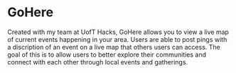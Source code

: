# GoHere
Created with my team at UofT Hacks, GoHere allows you to view a live map of current events happening in your area. Users are able to post pings with a discription of an event on a live map that others users can access. The goal of this is to allow users to better explore their communities and connect with each other through local events and gatherings.
